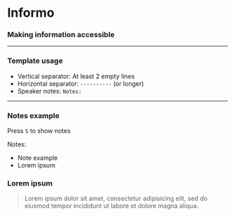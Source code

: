 
# Informo
### Making information accessible
<!-- .slide: data-background="#417D44" -->

------------------------------------------------------------

### Template usage

- Vertical separator: At least 2 empty lines
- Horizontal separator: `----------` (or longer)
- Speaker notes: `Notes:`


------------------------------------------------------------


### Notes example
Press `S` to show notes

Notes:
- Note example
- Lorem ipsum


### Lorem ipsum

> Lorem ipsum dolor sit amet, consectetur adipisicing elit, sed do eiusmod
> tempor incididunt ut labore et dolore magna aliqua.
